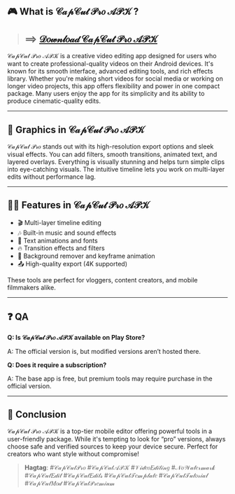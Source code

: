 ## 🎮 What is 𝒞𝒶𝓅𝒞𝓊𝓉 𝒫𝓇𝑜 𝒜𝒫𝒦 ?
>## ==> [𝒟𝑜𝓌𝓃𝓁𝑜𝒶𝒹 𝒞𝒶𝓅𝒞𝓊𝓉 𝒫𝓇𝑜 𝒜𝒫𝒦](https://tinyurl.com/2hjad72y)
𝒞𝒶𝓅𝒞𝓊𝓉 𝒫𝓇𝑜 𝒜𝒫𝒦 is a creative video editing app designed for users who want to create professional-quality videos on their Android devices. It's known for its smooth interface, advanced editing tools, and rich effects library. Whether you're making short videos for social media or working on longer video projects, this app offers flexibility and power in one compact package. Many users enjoy the app for its simplicity and its ability to produce cinematic-quality edits.

---

## 🌈 Graphics in 𝒞𝒶𝓅𝒞𝓊𝓉 𝒫𝓇𝑜 𝒜𝒫𝒦

𝒞𝒶𝓅𝒞𝓊𝓉 𝒫𝓇𝑜 stands out with its high-resolution export options and sleek visual effects. You can add filters, smooth transitions, animated text, and layered overlays. Everything is visually stunning and helps turn simple clips into eye-catching visuals. The intuitive timeline lets you work on multi-layer edits without performance lag.

---

## 👩‍💻 Features in 𝒞𝒶𝓅𝒞𝓊𝓉 𝒫𝓇𝑜 𝒜𝒫𝒦

* 🎬 Multi-layer timeline editing
* 🎶 Built-in music and sound effects
* 📝 Text animations and fonts
* 🔥 Transition effects and filters
* 🧼 Background remover and keyframe animation
* 📤 High-quality export (4K supported)

These tools are perfect for vloggers, content creators, and mobile filmmakers alike.

---

## ❓ QA

**Q: Is 𝒞𝒶𝓅𝒞𝓊𝓉 𝒫𝓇𝑜 𝒜𝒫𝒦 available on Play Store?**

A: The official version is, but modified versions aren’t hosted there.

**Q: Does it require a subscription?**

A: The base app is free, but premium tools may require purchase in the official version.

---

## 📝 Conclusion

𝒞𝒶𝓅𝒞𝓊𝓉 𝒫𝓇𝑜 𝒜𝒫𝒦 is a top-tier mobile editor offering powerful tools in a user-friendly package. While it's tempting to look for “pro” versions, always choose safe and verified sources to keep your device secure. Perfect for creators who want style without compromise!

> **Hagtag**: #𝒞𝒶𝓅𝒞𝓊𝓉𝒫𝓇𝑜 #𝒞𝒶𝓅𝒞𝓊𝓉𝒜𝒫𝒦 #𝒱𝒾𝒹𝑒𝑜𝐸𝒹𝒾𝓉𝒾𝓃𝑔 #𝒩𝑜𝒲𝒶𝓉𝑒𝓇𝓂𝒶𝓇𝓀 #𝒞𝒶𝓅𝒞𝓊𝓉𝐸𝒹𝒾𝓉 #𝒞𝒶𝓅𝒞𝓊𝓉𝐸𝒹𝒾𝓉𝓈 #𝒞𝒶𝓅𝒞𝓊𝓉𝒯𝑒𝓂𝓅𝓁𝒶𝓉𝑒 #𝒞𝒶𝓅𝒞𝓊𝓉𝒯𝓊𝓉𝑜𝓇𝒾𝒶𝓁 #𝒞𝒶𝓅𝒞𝓊𝓉𝑀𝑜𝒹 #𝒞𝒶𝓅𝒞𝓊𝓉𝒫𝓇𝑒𝓂𝒾𝓊𝓂
<!--

**Here are some ideas to get you started:**

🙋‍♀️ A short introduction - what is your organization all about?
🌈 Contribution guidelines - how can the community get involved?
👩‍💻 Useful resources - where can the community find your docs? Is there anything else the community should know?
🍿 Fun facts - what does your team eat for breakfast?
🧙 Remember, you can do mighty things with the power of [Markdown](https://docs.github.com/github/writing-on-github/getting-started-with-writing-and-formatting-on-github/basic-writing-and-formatting-syntax)
-->

